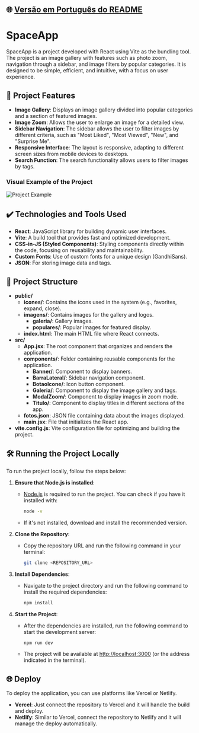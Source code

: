 ## 🌐 [Versão em Português do README](README.md)

# SpaceApp

SpaceApp is a project developed with React using Vite as the bundling tool. The project is an image gallery with features such as photo zoom, navigation through a sidebar, and image filters by popular categories. It is designed to be simple, efficient, and intuitive, with a focus on user experience.

## 🔨 Project Features

- **Image Gallery**: Displays an image gallery divided into popular categories and a section of featured images.
- **Image Zoom**: Allows the user to enlarge an image for a detailed view.
- **Sidebar Navigation**: The sidebar allows the user to filter images by different criteria, such as "Most Liked", "Most Viewed", "New", and "Surprise Me".
- **Responsive Interface**: The layout is responsive, adapting to different screen sizes from mobile devices to desktops.
- **Search Function**: The search functionality allows users to filter images by tags.

### Visual Example of the Project

![Project Example](https://github.com/user-attachments/assets/5989b964-c178-4e43-a048-39d172a609b1)

## ✔️ Technologies and Tools Used

- **React**: JavaScript library for building dynamic user interfaces.
- **Vite**: A build tool that provides fast and optimized development.
- **CSS-in-JS (Styled Components)**: Styling components directly within the code, focusing on reusability and maintainability.
- **Custom Fonts**: Use of custom fonts for a unique design (GandhiSans).
- **JSON**: For storing image data and tags.

## 📁 Project Structure

- **public/**
    - **icones/**: Contains the icons used in the system (e.g., favorites, expand, close).
    - **imagens/**: Contains images for the gallery and logos.
        - **galeria/**: Gallery images.
        - **populares/**: Popular images for featured display.
    - **index.html**: The main HTML file where React connects.
- **src/**
    - **App.jsx**: The root component that organizes and renders the application.
    - **components/**: Folder containing reusable components for the application.
        - **Banner/**: Component to display banners.
        - **BarraLateral/**: Sidebar navigation component.
        - **BotaoIcone/**: Icon button component.
        - **Galeria/**: Component to display the image gallery and tags.
        - **ModalZoom/**: Component to display images in zoom mode.
        - **Titulo/**: Component to display titles in different sections of the app.
    - **fotos.json**: JSON file containing data about the images displayed.
    - **main.jsx**: File that initializes the React app.
- **vite.config.js**: Vite configuration file for optimizing and building the project.

## 🛠️ Running the Project Locally

To run the project locally, follow the steps below:

1. **Ensure that Node.js is installed**:
    - [Node.js](https://nodejs.org/) is required to run the project. You can check if you have it installed with:

      ```bash
      node -v
      ```

    - If it's not installed, download and install the recommended version.

2. **Clone the Repository**:
    - Copy the repository URL and run the following command in your terminal:

      ```bash
      git clone <REPOSITORY_URL>
      ```

3. **Install Dependencies**:
    - Navigate to the project directory and run the following command to install the required dependencies:

      ```bash
      npm install
      ```

4. **Start the Project**:
    - After the dependencies are installed, run the following command to start the development server:

      ```bash
      npm run dev
      ```

    - The project will be available at [http://localhost:3000](http://localhost:3000) (or the address indicated in the terminal).

## 🌐 Deploy

To deploy the application, you can use platforms like Vercel or Netlify.

- **Vercel**: Just connect the repository to Vercel and it will handle the build and deploy.
- **Netlify**: Similar to Vercel, connect the repository to Netlify and it will manage the deploy automatically.
